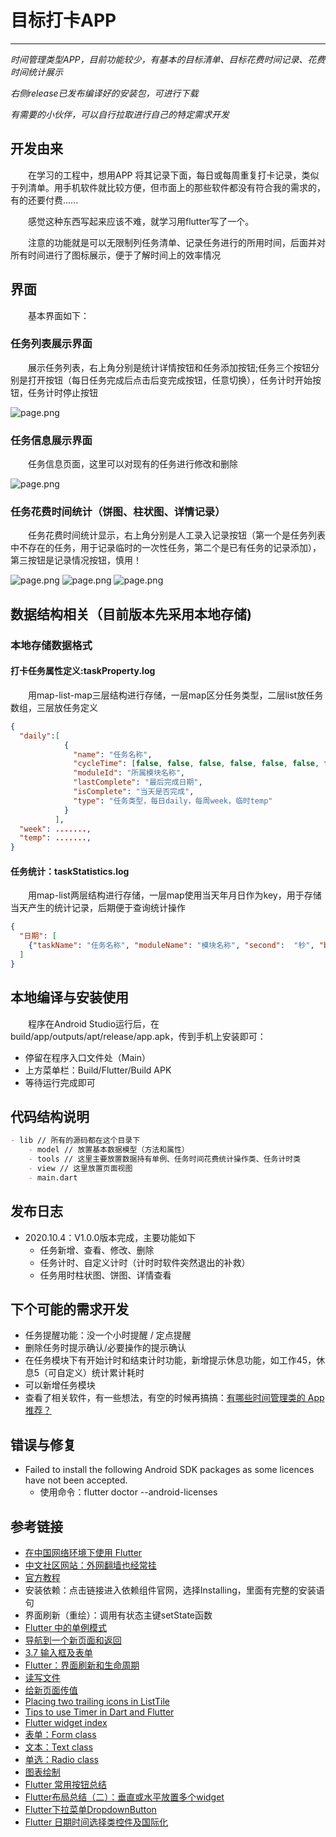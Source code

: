 # 目标打卡APP
***
*时间管理类型APP，目前功能较少，有基本的目标清单、目标花费时间记录、花费时间统计展示*

*右侧release已发布编译好的安装包，可进行下载*

*有需要的小伙伴，可以自行拉取进行自己的特定需求开发*

## 开发由来
&ensp;&ensp;&ensp;&ensp;在学习的工程中，想用APP
将其记录下面，每日或每周重复打卡记录，类似于列清单。用手机软件就比较方便，但市面上的那些软件都没有符合我的需求的，有的还要付费......

&ensp;&ensp;&ensp;&ensp;感觉这种东西写起来应该不难，就学习用flutter写了一个。

&ensp;&ensp;&ensp;&ensp;注意的功能就是可以无限制列任务清单、记录任务进行的所用时间，后面并对所有时间进行了图标展示，便于了解时间上的效率情况

## 界面
&ensp;&ensp;&ensp;&ensp;基本界面如下：

### 任务列表展示界面
&ensp;&ensp;&ensp;&ensp;展示任务列表，右上角分别是统计详情按钮和任务添加按钮;任务三个按钮分别是打开按钮（每日任务完成后点击后变完成按钮，任意切换），任务计时开始按钮，任务计时停止按钮

![page.png](picture/tasklist.jpg)

### 任务信息展示界面
&ensp;&ensp;&ensp;&ensp;任务信息页面，这里可以对现有的任务进行修改和删除

![page.png](picture/info.jpg)

### 任务花费时间统计（饼图、柱状图、详情记录）
&ensp;&ensp;&ensp;&ensp;任务花费时间统计显示，右上角分别是人工录入记录按钮（第一个是任务列表中不存在的任务，用于记录临时的一次性任务，第二个是已有任务的记录添加），第三按钮是记录情况按钮，慎用！

![page.png](picture/barChart.jpg)
![page.png](picture/pieCahrt.jpg)
![page.png](picture/record.jpg)

## 数据结构相关（目前版本先采用本地存储)
### 本地存储数据格式
#### 打卡任务属性定义:taskProperty.log
&ensp;&ensp;&ensp;&ensp;用map-list-map三层结构进行存储，一层map区分任务类型，二层list放任务数组，三层放任务定义

```json
{
  "daily":[
            {
              "name": "任务名称",
              "cycleTime": [false, false, false, false, false, false, false], //每日任务执行时间，周1（数组元素0）为true
              "moduleId": "所属模块名称",
              "lastComplete": "最后完成日期",
              "isComplete": "当天是否完成",
              "type": "任务类型，每日daily，每周week，临时temp"
            }
          ],
  "week": .......,
  "temp": .......,
}

```

#### 任务统计：taskStatistics.log
&ensp;&ensp;&ensp;&ensp;用map-list两层结构进行存储，一层map使用当天年月日作为key，用于存储当天产生的统计记录，后期便于查询统计操作

```json
{
  "日期": [
    {"taskName": "任务名称", "moduleName": "模块名称", "second":  "秒", "begin": "任务开始时间", "end": "任务结束时间"}
  ]
}
```

## 本地编译与安装使用
&ensp;&ensp;&ensp;&ensp;程序在Android Studio运行后，在 build/app/outputs/apt/release/app.apk，传到手机上安装即可：

- 停留在程序入口文件处（Main）
- 上方菜单栏：Build/Flutter/Build APK
- 等待运行完成即可

## 代码结构说明
```markdown
- lib // 所有的源码都在这个目录下
    - model // 放置基本数据模型（方法和属性）
    - tools // 这里主要放置数据持有单例、任务时间花费统计操作类、任务计时类
    - view // 这里放置页面视图
    - main.dart
```

## 发布日志
- 2020.10.4：V1.0.0版本完成，主要功能如下
    - 任务新增、查看、修改、删除
    - 任务计时、自定义计时（计时时软件突然退出的补救）
    - 任务用时柱状图、饼图、详情查看
    
## 下个可能的需求开发
- 任务提醒功能：没一个小时提醒 / 定点提醒
- 删除任务时提示确认/必要操作的提示确认
- 在任务模块下有开始计时和结束计时功能，新增提示休息功能，如工作45，休息5（可自定义）统计累计耗时
- 可以新增任务模块
- 查看了相关软件，有一些想法，有空的时候再搞搞：[有哪些时间管理类的 App 推荐？](https://www.zhihu.com/question/27433886)

## 错误与修复
- Failed to install the following Android SDK packages as some licences have not been accepted.
    - 使用命令：flutter doctor --android-licenses

## 参考链接
- [在中国网络环境下使用 Flutter](https://flutter.cn/community/china)
- [中文社区网站：外网翻墙也经常挂](https://flutter.cn/docs/reference/widgets)
- [官方教程](https://flutterchina.club/setup-windows/#%E8%8E%B7%E5%8F%96flutter-sdk)
- 安装依赖：点击链接进入依赖组件官网，选择Installing，里面有完整的安装语句
- 界面刷新（重绘）：调用有状态主键setState函数
- [Flutter 中的单例模式](https://juejin.im/post/5c83d5ac5188257de66337a9)
- [导航到一个新页面和返回](https://flutter.cn/docs/cookbook/navigation/navigation-basics)
- [3.7 输入框及表单](https://book.flutterchina.club/chapter3/input_and_form.html)
- [Flutter：界面刷新和生命周期](https://juejin.im/post/5ca81c80e51d4509f8232e9b)
- [读写文件](https://flutterchina.club/reading-writing-files/)
- [给新页面传值](https://flutterchina.club/cookbook/navigation/passing-data/)
- [Placing two trailing icons in ListTile](https://stackoverflow.com/questions/54548853/placing-two-trailing-icons-in-listtile)
- [Tips to use Timer in Dart and Flutter](https://fluttermaster.com/tips-to-use-timer-in-dart-and-flutter/)
- [Flutter widget index](https://flutter.dev/docs/reference/widgets)
- [表单：Form class](https://api.flutter.dev/flutter/widgets/Form-class.html)
- [文本：Text class](https://api.flutter.dev/flutter/widgets/Text-class.html)
- [单选：Radio<T> class](https://api.flutter.dev/flutter/material/Radio-class.html)
- [图表绘制](https://google.github.io/charts/flutter/gallery.html)
- [Flutter 常用按钮总结](https://www.jianshu.com/p/e1b79b118914)
- [Flutter布局总结（二）：垂直或水平放置多个widget](https://blog.csdn.net/Super_666/article/details/81334895)
- [Flutter下拉菜单DropdownButton](https://www.jianshu.com/p/cba2171bcf30)
- [Flutter 日期时间选择类控件及国际化](https://cloud.tencent.com/developer/article/1599239)
